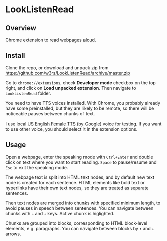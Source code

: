 # LookListenRead

## Overview

Chrome extension to read webpages aloud.

## Install

Clone the repo, or download and unpack zip from https://github.com/w3rs/LookListenRead/archive/master.zip

Go to `chrome://extensions`, check **Developer mode** checkbox on the top right, and click on **Load unpacked extension**.
Then navigate to `LookListenRead` folder.

You need to have TTS voices installed.
With Chrome, you probably already have some preinstalled, but they are likely to be remote, so there will be noticeable pauses between chunks of text.

I use local [US English Female TTS (by Google)](https://chrome.google.com/webstore/detail/google-voice-by-google/kcnhkahnjcbndmmehfkdnkjomaanaooo?hl=en) voice for testing. If you want to use other voice, you should select it in the extension options.

## Usage

Open a webpage, enter the speaking mode with `Ctrl+Enter` and double click on text where you want to start reading. `Space` to pause/resume and `Esc` to exit the speaking mode.

The webpage text is split into HTML text nodes, and by default new text node is created for each sentence. HTML elements like bold text or hyperlinks have their own text nodes, so they are treated as separate sentences.

Then text nodes are merged into chunks with specified minimum length, to avoid pauses in speech between sentences. You can navigate between chunks with `←` and `→` keys. Active chunk is higlighted.

Chunks are grouped into blocks, corresponding to HTML block-level elements, e.g. paragraphs. You can navigate between blocks by `↑` and `↓` arrows.

